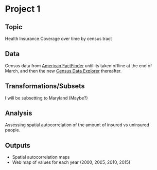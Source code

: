 # Project 1  

## Topic  
Health Insurance Coverage over time by census tract

## Data  
Census data from [American FactFinder](https://factfinder.census.gov/faces/nav/jsf/pages/index.xhtml) until its taken offline at the end of March, and then the new [Census Data Explorer](data.census.gov) thereafter.  

## Transformations/Subsets  
I will be subsetting to Maryland (Maybe?)

## Analysis  
Assessing spatial autocorrelation of the amount of insured vs uninsured people.  

## Outputs  
- Spatial autocorrelation maps  
- Web map of values for each year (2000, 2005, 2010, 2015)
